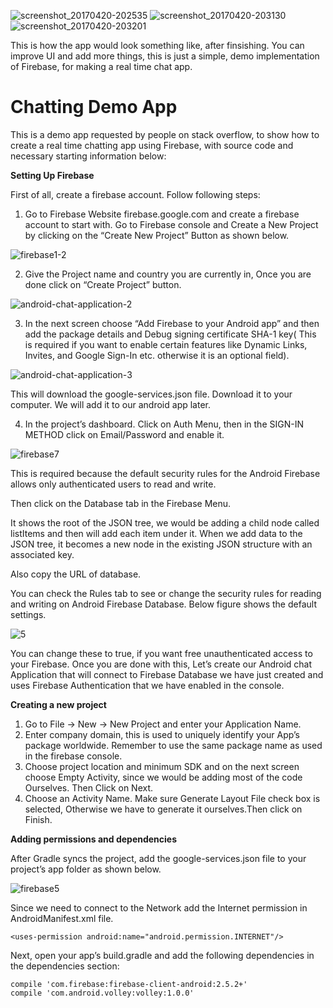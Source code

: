 
![screenshot_20170420-202535](https://user-images.githubusercontent.com/41565823/47961086-08fba280-e004-11e8-8faa-ffa8b5eeec43.png)
![screenshot_20170420-203130](https://user-images.githubusercontent.com/41565823/47961087-08fba280-e004-11e8-81f0-4e9262f593c7.png)
![screenshot_20170420-203201](https://user-images.githubusercontent.com/41565823/47961088-09943900-e004-11e8-979c-0d239cf27658.png)

This is how the app would look something like, after finsishing. You can improve UI and add more things, this is just a simple, demo implementation of Firebase, for making a real time chat app. 

# Chatting Demo App

This is a demo app requested by people on stack overflow, to show how to create a real time chatting app using Firebase, with source code and necessary starting information below:


**Setting Up Firebase**

First of all, create a firebase account. Follow following steps:

1. Go to Firebase Website firebase.google.com and create a firebase account to start with. Go to Firebase console and Create a New Project by clicking on the “Create New Project” Button as shown below.

![firebase1-2](https://user-images.githubusercontent.com/41565823/47960988-13696c80-e003-11e8-9bc1-5518045a1acb.png)
       
2. Give the Project name and country you are currently in, Once you are done click on “Create Project” button.

![android-chat-application-2](https://user-images.githubusercontent.com/41565823/47960985-13696c80-e003-11e8-8e80-504098bad12b.png)
  

3. In the next screen choose “Add Firebase to your Android app” and then add the package details and Debug signing certificate SHA-1 key( This is required if you want to enable certain features like Dynamic Links, Invites, and Google Sign-In etc. otherwise it is an optional field).

![android-chat-application-3](https://user-images.githubusercontent.com/41565823/47960984-13696c80-e003-11e8-8f2c-1615cf8b3671.png)

This will download the google-services.json file. Download it to your computer. We will add it to our android app later.



4. In the project’s dashboard. Click on Auth Menu, then in the SIGN-IN METHOD click on Email/Password and enable it.

![firebase7](https://user-images.githubusercontent.com/41565823/47960990-14020300-e003-11e8-810e-491c5462dd78.png)

  
This is required because the default security rules for the Android Firebase allows only authenticated users to read and write.

Then click on the Database tab in the Firebase Menu.

It shows the root of the JSON tree, we would be adding a child node called listItems and then will add each item under it. When we add data to the JSON tree, it becomes a new node in the existing JSON structure with an associated key.

Also copy the URL of database.

You can check the Rules tab to see or change the security rules for reading and writing on Android Firebase Database. Below figure shows the default settings.

![5](https://user-images.githubusercontent.com/41565823/47960983-13696c80-e003-11e8-8014-010933ccff69.png)
      
      
You can change these to true, if you want free unauthenticated access to your Firebase. Once you are done with this, Let’s create our Android chat Application that will connect to Firebase Database we have just created and uses Firebase Authentication that we have enabled in the console.


**Creating a new project**

1. Go to File → New → New Project and enter your Application Name.
2. Enter company domain, this is used to uniquely identify your App’s package worldwide. Remember to use the same package name as used in the firebase console.
3. Choose project location and minimum SDK and on the next screen choose Empty Activity, since we would be adding most of the code Ourselves. Then Click on Next.
4. Choose an Activity Name. Make sure Generate Layout File check box is selected, Otherwise we have to generate it ourselves.Then click on Finish.


**Adding permissions and dependencies**

After Gradle syncs the project, add the google-services.json file to your project’s app folder as shown below.

![firebase5](https://user-images.githubusercontent.com/41565823/47960991-14020300-e003-11e8-9077-d45821630baa.png)
  
Since we need to connect to the Network add the Internet permission in AndroidManifest.xml file.

```
<uses-permission android:name="android.permission.INTERNET"/>
```


Next, open your app’s build.gradle and add the following dependencies in the dependencies section:
```
compile 'com.firebase:firebase-client-android:2.5.2+'
compile 'com.android.volley:volley:1.0.0'
```
